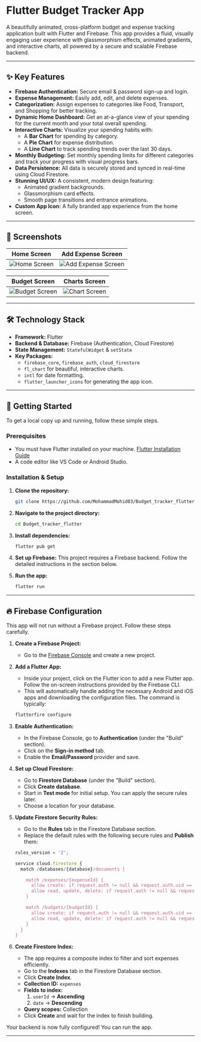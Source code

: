 # Flutter Budget Tracker App

A beautifully animated, cross-platform budget and expense tracking application built with Flutter and Firebase. This app provides a fluid, visually engaging user experience with glassmorphism effects, animated gradients, and interactive charts, all powered by a secure and scalable Firebase backend.

---

## ✨ Key Features

-   **Firebase Authentication:** Secure email & password sign-up and login.
-   **Expense Management:** Easily add, edit, and delete expenses.
-   **Categorization:** Assign expenses to categories like Food, Transport, and Shopping for better tracking.
-   **Dynamic Home Dashboard:** Get an at-a-glance view of your spending for the current month and your total overall spending.
-   **Interactive Charts:** Visualize your spending habits with:
    -   A **Bar Chart** for spending by category.
    -   A **Pie Chart** for expense distribution.
    -   A **Line Chart** to track spending trends over the last 30 days.
-   **Monthly Budgeting:** Set monthly spending limits for different categories and track your progress with visual progress bars.
-   **Data Persistence:** All data is securely stored and synced in real-time using Cloud Firestore.
-   **Stunning UI/UX:** A consistent, modern design featuring:
    -   Animated gradient backgrounds.
    -   Glassmorphism card effects.
    -   Smooth page transitions and entrance animations.
-   **Custom App Icon:** A fully branded app experience from the home screen.

---

## 📸 Screenshots

| Home Screen                                       | Add Expense Screen                                    |
| ------------------------------------------------- | ----------------------------------------------------- |
| ![Home Screen](https://github.com/user-attachments/assets/b548b6e4-ad89-4e4a-a529-3e1acd49024e)| ![Add Expense Screen](https://github.com/user-attachments/assets/3ec4e538-0d1f-44b2-8cb4-16ed3a0dcaf1)|

| Budget Screen                                     | Charts Screen                                     |
| ------------------------------------------------- | ------------------------------------------------- |
| ![Budget Screen](https://github.com/user-attachments/assets/6aacad22-43a7-4755-b963-a2cd92f8726c)| ![Chart Screen](https://github.com/user-attachments/assets/4c5a9731-2b63-4f5f-a59e-be4d8dccc673)|

---

## 🛠️ Technology Stack

-   **Framework:** Flutter
-   **Backend & Database:** Firebase (Authentication, Cloud Firestore)
-   **State Management:** `StatefulWidget` & `setState`
-   **Key Packages:**
    -   `firebase_core`, `firebase_auth`, `cloud_firestore`
    -   `fl_chart` for beautiful, interactive charts.
    -   `intl` for date formatting.
    -   `flutter_launcher_icons` for generating the app icon.

---

## 🚀 Getting Started

To get a local copy up and running, follow these simple steps.

### Prerequisites

-   You must have Flutter installed on your machine. [Flutter Installation Guide](https://flutter.dev/docs/get-started/install)
-   A code editor like VS Code or Android Studio.

### Installation & Setup

1.  **Clone the repository:**
    ```sh
    git clone https://github.com/MohammadMohid03/Budget_tracker_flutter.git
    ```

2.  **Navigate to the project directory:**
    ```sh
    cd Budget_tracker_flutter
    ```

3.  **Install dependencies:**
    ```sh
    flutter pub get
    ```

4.  **Set up Firebase:**
    This project requires a Firebase backend. Follow the detailed instructions in the section below.

5.  **Run the app:**
    ```sh
    flutter run
    ```

---

## 🔥 Firebase Configuration

This app will not run without a Firebase project. Follow these steps carefully.

1.  **Create a Firebase Project:**
    -   Go to the [Firebase Console](https://console.firebase.google.com/) and create a new project.

2.  **Add a Flutter App:**
    -   Inside your project, click on the Flutter icon to add a new Flutter app. Follow the on-screen instructions provided by the Firebase CLI.
    -   This will automatically handle adding the necessary Android and iOS apps and downloading the configuration files. The command is typically:
      ```sh
      flutterfire configure
      ```

3.  **Enable Authentication:**
    -   In the Firebase Console, go to **Authentication** (under the "Build" section).
    -   Click on the **Sign-in method** tab.
    -   Enable the **Email/Password** provider and save.

4.  **Set up Cloud Firestore:**
    -   Go to **Firestore Database** (under the "Build" section).
    -   Click **Create database**.
    -   Start in **Test mode** for initial setup. You can apply the secure rules later.
    -   Choose a location for your database.

5.  **Update Firestore Security Rules:**
    -   Go to the **Rules** tab in the Firestore Database section.
    -   Replace the default rules with the following secure rules and **Publish** them:
    ```javascript
    rules_version = '2';

    service cloud.firestore {
      match /databases/{database}/documents {

        match /expenses/{expenseId} {
          allow create: if request.auth != null && request.auth.uid == request.resource.data.userId;
          allow read, update, delete: if request.auth != null && request.auth.uid == resource.data.userId;
        }

        match /budgets/{budgetId} {
          allow create: if request.auth != null && request.auth.uid == request.resource.data.userId;
          allow read, update, delete: if request.auth != null && request.auth.uid == resource.data.userId;
        }
      }
    }
    ```

6.  **Create Firestore Index:**
    -   The app requires a composite index to filter and sort expenses efficiently.
    -   Go to the **Indexes** tab in the Firestore Database section.
    -   Click **Create Index**.
    -   **Collection ID:** `expenses`
    -   **Fields to index:**
        1.  `userId` -> **Ascending**
        2.  `date` -> **Descending**
    -   **Query scopes:** Collection
    -   Click **Create** and wait for the index to finish building.

Your backend is now fully configured! You can run the app.

---
